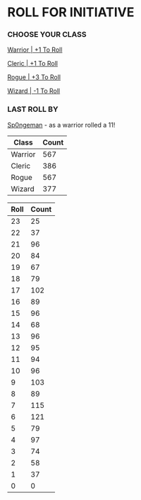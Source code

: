 # ROLL FOR INITIATIVE
### CHOOSE YOUR CLASS

[Warrior | +1 To Roll](https://github.com/benjaminsampica/benjaminsampica/issues/new?title=roll%7Cwarrior&body=Just+click+%27Submit+new+issue%27.)

[Cleric | +1 To Roll](https://github.com/benjaminsampica/benjaminsampica/issues/new?title=roll%7Ccleric&body=Just+click+%27Submit+new+issue%27.)

[Rogue | +3 To Roll](https://github.com/benjaminsampica/benjaminsampica/issues/new?title=roll%7Crogue&body=Just+click+%27Submit+new+issue%27.)

[Wizard | -1 To Roll](https://github.com/benjaminsampica/benjaminsampica/issues/new?title=roll%7Cwizard&body=Just+click+%27Submit+new+issue%27.)
### LAST ROLL BY
[Sp0ngeman](https://www.github.com/Sp0ngeman) - as a warrior rolled a 11!

|Class|Count|
|-|-|
|Warrior|567|
|Cleric|386|
|Rogue|567|
|Wizard|377|

|Roll|Count|
|-|-|
|23|25
|22|37
|21|96
|20|84
|19|67
|18|79
|17|102
|16|89
|15|96
|14|68
|13|96
|12|95
|11|94
|10|96
|9|103
|8|89
|7|115
|6|121
|5|79
|4|97
|3|74
|2|58
|1|37
|0|0
